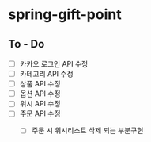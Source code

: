 # spring-gift-point

## To - Do 
- [ ] 카카오 로그인 API 수정   
- [ ] 카테고리 API 수정
- [ ] 상품 API 수정
- [ ] 옵션 API 수정
- [ ] 위시 API 수정
- [ ] 주문 API 수정
  - [ ] 주문 시 위시리스트 삭제 되는 부분구현


